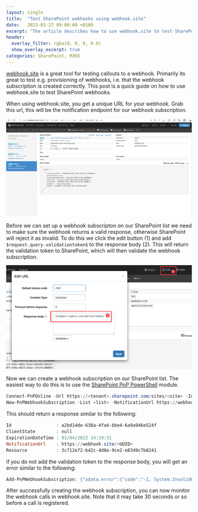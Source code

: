 ```yaml
---
layout: single
title:  "Test SharePoint webhooks using webhook.site"
date:   2023-03-27 09:00:00 +0100
excerpt: "The article describes how to use webhook.site to test SharePoint webhooks. The first step is to get a unique URL for the webhook from webhook.site, which will be the notification endpoint for the webhook subscription. To ensure that the webhook returns a valid response, the article suggests adding $request.query.validationtoken$ to the response body. This will return the validation token to SharePoint, which will validate the webhook subscription"
header:
  overlay_filter: rgba(0, 0, 0, 0.6)
  show_overlay_excerpt: true
categories: SharePoint, M365
---
```


[webhook.site](https://webhook.site/) is a great tool for testing callouts to a webhook. Primarily its great to test e.g. provisioning of webhooks, i.e. that the webhook subscription is created correctly. This post is a quick guide on how to use webhook.site to test SharePoint webhooks.

When using webhook.site, you get a unique URL for your webhook. Grab this url, this will be the notification endpoint for our webhook subscription. 

![webhook.site](/assets/img/2023-03-27/webhook-site.png)

Before we can set up a webhook subscripton on our SharePoint list we need to make sure the webhook returns a valid response, otherwise SharePoint will reject it as invalid. To do this we click the edit button (1) and add `$request.query.validationtoken$` to the response body (2). This will return the validation token to SharePoint, which will then validate the webhook subscription. 

![webhook.site](/assets/img/2023-03-27/webhook-site-edit.png)

Now we can create a webhook subscription on our SharePoint list. The easiest way to do this is to use the [SharePoint PnP PowerShell](https://pnp.github.io/powershell/) module. 

```powershell
Connect-PnPOnline -Url https://<tenant>.sharepoint.com/sites/<site> -Interactive
New-PnPWebhookSubscription -List <list> -NotificationUrl https://webhook.site/<uuid<> -ExpirationDateTime (Get-Date).AddDays(1)
```

This should return a response similar to the following:

```powershell
Id                 : a2bd14de-638a-4fa4-bbe4-6a9a946e524f
ClientState        : null
ExpirationDateTime : 01/04/2023 14:19:31
NotificationUrl    : https://webhook.site/<UUID>
Resource           : 3c712e72-b42c-4d8e-9ce2-e8349c7b8241
````

if you do not add the validation token to the response body, you will get an error similar to the following:

```powershell
Add-PnPWebhookSubscription: {"odata.error":{"code":"-1, System.InvalidOperationException","message":{"lang":"en-US","value":"Failed to validate the notification URL 'https://webhook.site/6e054c6e-2bd1-4593-b36c-92fcfc357fa2'."}}}
```

After successfully creating the webhook subscription, you can now monitor the webhook calls in webhook.site. Note that it may take 30 seconds or so before a call is registered. 
